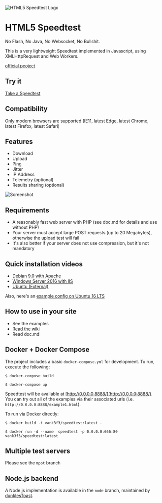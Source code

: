 ![HTML5 Speedtest Logo](https://github.com/adolfintel/speedtest/blob/master/.logo/Readme-Logo.png?raw=true)

# HTML5 Speedtest

No Flash, No Java, No Websocket, No Bullshit.

This is a very lightweight Speedtest implemented in Javascript, using XMLHttpRequest and Web Workers.

[official peoject](https://github.com/adolfintel/speedtest/tree/docker)

## Try it
[Take a Speedtest](http://speedtest.fdossena.com)

## Compatibility
Only modern browsers are supported (IE11, latest Edge, latest Chrome, latest Firefox, latest Safari)

## Features
* Download
* Upload
* Ping
* Jitter
* IP Address
* Telemetry (optional)
* Results sharing (optional)

![Screenshot](https://speedtest.fdossena.com/screenshot.png)


## Requirements
 - A reasonably fast web server with PHP (see doc.md for details and use without PHP)
 - Your server must accept large POST requests (up to 20 Megabytes), otherwise the upload test will fail
 - It's also better if your server does not use compression, but it's not mandatory

## Quick installation videos
* [Debian 9.0 with Apache](https://fdossena.com/?p=speedtest/quickstart_deb.frag)
* [Windows Server 2016 with IIS](https://fdossena.com/?p=speedtest/quickstart_win.frag)
* [Ubuntu (External)](https://freedif.org/how-to-install-selfhosted-speedtest)

Also, here's an [example config on Ubuntu 16 LTS](https://github.com/adolfintel/speedtest/issues/50)

## How to use in your site
* See the examples
* [Read the wiki](https://github.com/adolfintel/speedtest/wiki)
* Read doc.md

## Docker + Docker Compose

The project includes a basic `docker-compose.yml` for development.  To run, execute the following:

```
$ docker-compose build

$ docker-compose up
```


Speedtest will be available at [http://0.0.0.0:8888/](http://0.0.0.0:8888/).  You can try out all of the examples via their associated urls (i.e. `http://0.0.0.0:8888/example1.html`).

To run via Docker directly:

```
$ docker build -t vank3f3/speedtest:latest .

$ docker run -d --name  speedtest -p 0.0.0.0:666:80 vank3f3/speedtest:latest
```

## Multiple test servers
Please see the ```mpot``` branch

## Node.js backend
A Node.js implementation is available in the ```node``` branch, maintained by [dunklesToast](https://github.com/dunklesToast).
